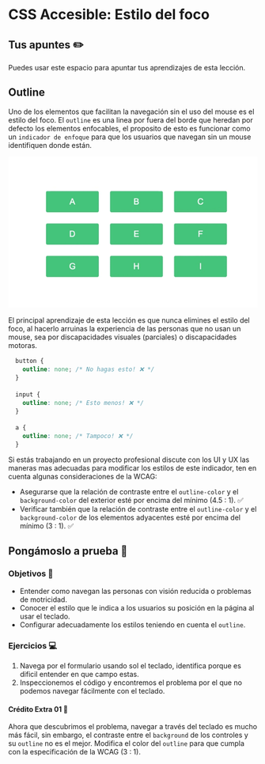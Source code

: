 # CSS Accesible: Estilo del foco

## Tus apuntes ✏️

Puedes usar este espacio para apuntar tus aprendizajes de esta lección.


## Outline

Uno de los elementos que facilitan la navegación sin el uso del mouse es el estilo del foco. El `outline` es una linea por fuera del borde que heredan por defecto los elementos enfocables, el proposito de esto es funcionar como un `indicador de enfoque` para que los usuarios que navegan sin un mouse identifiquen donde están.


![Navegación por botones siguiendo el estilo del foco](./assets/focus.gif)

El principal aprendizaje de esta lección es que nunca elimines el estilo del foco, al hacerlo arruinas la experiencia de las personas que no usan un mouse, sea por discapacidades visuales (parciales) o discapacidades motoras.

```css
  button {
    outline: none; /* No hagas esto! ❌ */
  }

  input {
    outline: none; /* Esto menos! ❌ */
  }

  a {
    outline: none; /* Tampoco! ❌ */
  }
```

Si estás trabajando en un proyecto profesional discute con los UI y UX las maneras mas adecuadas para modificar los estilos de este indicador, ten en cuenta algunas consideraciones de la WCAG:

- Asegurarse que la relación de contraste entre el `outline-color` y el `background-color` del exterior esté por encima del mínimo (4.5 : 1). ✅
- Verificar también que la relación de contraste entre el `outline-color` y el `background-color` de los elementos adyacentes esté por encima del mínimo (3 : 1). ✅

## Pongámoslo a prueba 💪

### Objetivos 🎯
- Entender como navegan las personas con visión reducida o problemas de motricidad.
- Conocer el estilo que le indica a los usuarios su posición en la página al usar el teclado.
- Configurar adecuadamente los estilos teniendo en cuenta el `outline`.

### Ejercicios 💻

1. Navega por el formulario usando sol el teclado, identifica porque es dificil entender en que campo estas.
2. Inspeccionemos el código y encontremos el problema por el que no podemos navegar fácilmente con el teclado.


#### Crédito Extra 01 👑

Ahora que descubrimos el problema, navegar a través del teclado es mucho más fácil, sin embargo, el contraste entre el `background` de los controles y su `outline` no es el mejor. Modifica el color del `outline` para que cumpla con la especificación de la WCAG (3 : 1).